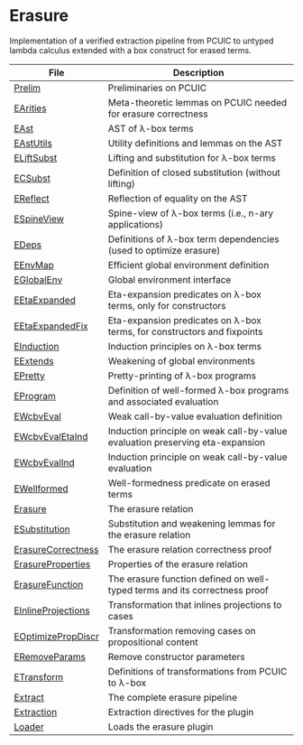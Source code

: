 # Erasure

Implementation of a verified extraction pipeline from PCUIC to untyped lambda calculus
extended with a box construct for erased terms.


| File                  | Description                                          |
|-----------------------|------------------------------------------------------|
| [Prelim]              | Preliminaries on PCUIC
| [EArities]            | Meta-theoretic lemmas on PCUIC needed for erasure correctness
| [EAst]                | AST of λ-box terms
| [EAstUtils]           | Utility definitions and lemmas on the AST
| [ELiftSubst]          | Lifting and substitution for λ-box terms
| [ECSubst]             | Definition of closed substitution (without lifting)
| [EReflect]            | Reflection of equality on the AST
| [ESpineView]          | Spine-view of λ-box terms (i.e., n-ary applications)
| [EDeps]               | Definitions of λ-box term dependencies (used to optimize erasure)
| [EEnvMap]             | Efficient global environment definition
| [EGlobalEnv]          | Global environment interface
| [EEtaExpanded]        | Eta-expansion predicates on λ-box terms, only for constructors
| [EEtaExpandedFix]     | Eta-expansion predicates on λ-box terms, for constructors and fixpoints
| [EInduction]          | Induction principles on λ-box terms
| [EExtends]            | Weakening of global environments
| [EPretty]             | Pretty-printing of λ-box programs
| [EProgram]            | Definition of well-formed λ-box programs and associated evaluation
| [EWcbvEval]           | Weak call-by-value evaluation definition
| [EWcbvEvalEtaInd]     | Induction principle on weak call-by-value evaluation preserving eta-expansion
| [EWcbvEvalInd]        | Induction principle on weak call-by-value evaluation
| [EWellformed]         | Well-formedness predicate on erased terms
| [Erasure]             | The erasure relation
| [ESubstitution]       | Substitution and weakening lemmas for the erasure relation
| [ErasureCorrectness]  | The erasure relation correctness proof 
| [ErasureProperties]   | Properties of the erasure relation
| [ErasureFunction]     | The erasure function defined on well-typed terms and its correctness proof
| [EInlineProjections]  | Transformation that inlines projections to cases
| [EOptimizePropDiscr]  | Transformation removing cases on propositional content 
| [ERemoveParams]       | Remove constructor parameters
| [ETransform]          | Definitions of transformations from PCUIC to λ-box
| [Extract]             | The complete erasure pipeline
| [Extraction]          | Extraction directives for the plugin
| [Loader]              | Loads the erasure plugin

[EAll]: EAll.v 
[EArities]: EArities.v 
[EAst]: EAst.v 
[EAstUtils]: EAstUtils.v 
[ECSubst]: ECSubst.v 
[ECoFixToFix]: ECoFixToFix.v 
[EDeps]: EDeps.v 
[EEnvMap]: EEnvMap.v 
[EEtaExpanded]: EEtaExpanded.v 
[EEtaExpandedFix]: EEtaExpandedFix.v 
[EExtends]: EExtends.v 
[EGlobalEnv]: EGlobalEnv.v 
[EInduction]: EInduction.v 
[EInlineProjections]: EInlineProjections.v 
[ELiftSubst]: ELiftSubst.v 
[EOptimizePropDiscr]: EOptimizePropDiscr.v 
[EPretty]: EPretty.v 
[EProgram]: EProgram.v 
[EReflect]: EReflect.v 
[ERemoveParams]: ERemoveParams.v 
[ESpineView]: ESpineView.v 
[ESubstitution]: ESubstitution.v 
[ETransform]: ETransform.v 
[EWcbvEval]: EWcbvEval.v 
[EWcbvEvalEtaInd]: EWcbvEvalEtaInd.v 
[EWcbvEvalInd]: EWcbvEvalInd.v 
[EWellformed]: EWellformed.v 
[EWndEval]: EWndEval.v 
[EWtAst]: EWtAst.v 
[Erasure]: Erasure.v 
[ErasureCorrectness]: ErasureCorrectness.v 
[ErasureFunction]: ErasureFunction.v 
[ErasureProperties]: ErasureProperties.v 
[Extract]: Extract.v 
[Extraction]: Extraction.v 
[Loader]: Loader.v 
[Prelim]: Prelim.v